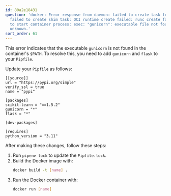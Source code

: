 ```yaml
---
id: 80a2e18431
question: 'docker: Error response from daemon: failed to create task for container:
  failed to create shim task: OCI runtime create failed: runc create failed: unable
  to start container process: exec: "gunicorn": executable file not found in $PATH:
  unknown.'
sort_order: 61
---
```


This error indicates that the executable `gunicorn` is not found in the container's `$PATH`. To resolve this, you need to add `gunicorn` and `flask` to your `Pipfile`.

Update your `Pipfile` as follows:

```plaintext
[[source]]
url = "https://pypi.org/simple"
verify_ssl = true
name = "pypi"

[packages]
scikit-learn = "==1.5.2"
gunicorn = "*"
flask = "*"

[dev-packages]

[requires]
python_version = "3.11"
```

After making these changes, follow these steps:

1. Run `pipenv lock` to update the `Pipfile.lock`.
2. Build the Docker image with:
   ```bash
   docker build -t [name] .
   ```
3. Run the Docker container with:
   ```bash
   docker run [name]
   ```